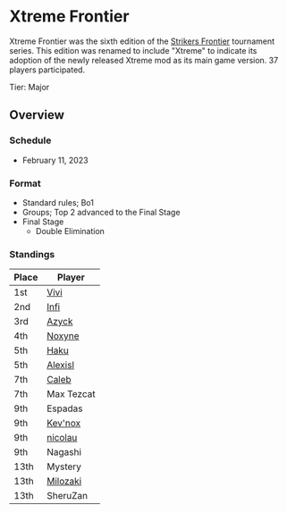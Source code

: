 # Xtreme Frontier

Xtreme Frontier was the sixth edition of the [Strikers Frontier](sfmain.md) tournament series.
This edition was renamed to include "Xtreme" to indicate its adoption of the newly released Xtreme mod as its main game version.
37 players participated.

Tier: Major

## Overview

### Schedule

- February 11, 2023

### Format

- Standard rules; Bo1
- Groups; Top 2 advanced to the Final Stage
- Final Stage
  - Double Elimination

### Standings

|Place|Player|
|-|-|
|1st|[Vivi](/inapedia/players/french/vivi.md)|
|2nd|[Infi](/inapedia/players/japanese/infi.md)|
|3rd|[Azyck](/inapedia/players/french/azyck.md)|
|4th|[Noxyne](/inapedia/players/french/noxyne.md)|
|5th|[Haku](/inapedia/players/german/haku.md)|
|5th|[Alexisl](/inapedia/players/french/alexisl.md)|
|7th|[Caleb](/inapedia/players/bulgarian/caleb.md)|
|7th|Max Tezcat|
|9th|Espadas|
|9th|[Kev'nox](/inapedia/players/french/kevnox.md)|
|9th|[nicolau](/inapedia/players/brazilian/nicolau.md)|
|9th|Nagashi|
|13th|Mystery|
|13th|[Milozaki](/inapedia/players/german/milozaki.md)|
|13th|SheruZan|
